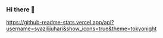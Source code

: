 ### Hi there 👋

<!--**syazilijuhari/syazilijuhari** is a ✨ _special_ ✨ repository because its `README.md` (this file) appears on your GitHub profile.-->

https://github-readme-stats.vercel.app/api?username=syazilijuhari&show_icons=true&theme=tokyonight


<!--Here are some ideas to get you started:

- 🔭 I’m currently working on ...
- 🌱 I’m currently learning ...
- 👯 I’m looking to collaborate on ...
- 🤔 I’m looking for help with ...
- 💬 Ask me about ...
- 📫 How to reach me: ...
- 😄 Pronouns: ...
- ⚡ Fun fact: ...
-->

